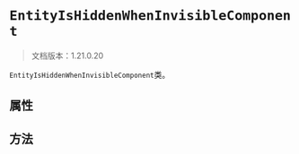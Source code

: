 # `EntityIsHiddenWhenInvisibleComponent`

> 文档版本：1.21.0.20

`EntityIsHiddenWhenInvisibleComponent`类。

## 属性

## 方法
